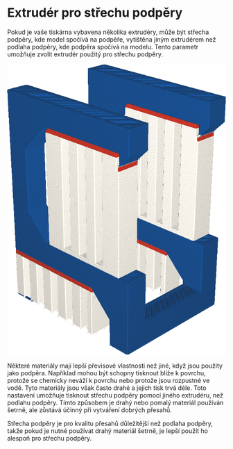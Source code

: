 Extrudér pro střechu podpěry
====
Pokud je vaše tiskárna vybavena několika extrudéry, může být střecha podpěry, kde model spočívá na podpěře, vytištěna jiným extrudérem než podlaha podpěry, kde podpěra spočívá na modelu. Tento parametr umožňuje zvolit extrudér použitý pro střechu podpěry.

![Střecha podpěry je vytištěna oranžově, ale podlaha podpěry je bílá](../../../articles/images/support_roof_extruder_nr.png)

Některé materiály mají lepší převisové vlastnosti než jiné, když jsou použity jako podpěra. Například mohou být schopny tisknout blíže k povrchu, protože se chemicky neváží k povrchu nebo protože jsou rozpustné ve vodě. Tyto materiály jsou však často drahé a jejich tisk trvá déle. Toto nastavení umožňuje tisknout střechu podpěry pomocí jiného extrudéru, než podlahu podpěry. Tímto způsobem je drahý nebo pomalý materiál používán šetrně, ale zůstává účinný při vytváření dobrých přesahů.

Střecha podpěry je pro kvalitu přesahů důležitější než podlaha podpěry, takže pokud je nutné používat drahý materiál šetrně, je lepší použít ho alespoň pro střechu podpěry.
